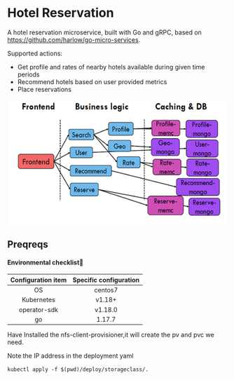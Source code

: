 # Hotel Reservation

A hotel reservation microservice, built with Go and gRPC, based on https://github.com/harlow/go-micro-services.

Supported actions: 

* Get profile and rates of nearby hotels available during given time periods
* Recommend hotels based on user provided metrics
* Place reservations

<img src="doc/images/arch.png"  style="zoom:100%;" />

## Preqreqs

#### Environmental checklist🧾

| Configuration item | Specific configuration |
| :----------------: | :--------------------: |
|         OS         |        centos7         |
|     Kubernetes     |         v1.18+         |
|    operator-sdk    |        v1.18.0         |
|         go         |         1.17.7         |

Have Installed the nfs-client-provisioner,it will create the pv and pvc we need.

Note the IP address in the deployment yaml

```shell
kubectl apply -f $(pwd)/deploy/storageclass/.
```


